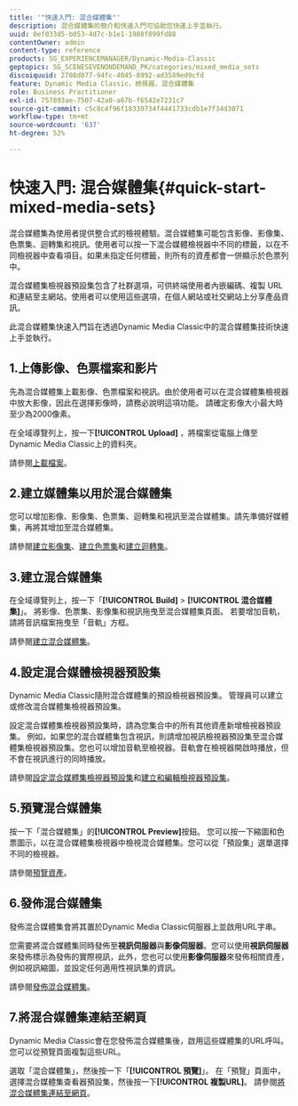 ```yaml
---
title: '"快速入門: 混合媒體集"'
description: 混合媒體集的簡介和快速入門可協助您快速上手並執行。
uuid: 0ef033d5-b053-4d7c-b1e1-1980f899fd88
contentOwner: admin
content-type: reference
products: SG_EXPERIENCEMANAGER/Dynamic-Media-Classic
geptopics: SG_SCENESEVENONDEMAND_PK/categories/mixed_media_sets
discoiquuid: 2708d077-94fc-4045-8992-ad3589ed9cfd
feature: Dynamic Media Classic，檢視器，混合媒體集
role: Business Practitioner
exl-id: 757893ae-7507-42a0-a67b-f6542e7231c7
source-git-commit: c5c8c4f96f18339734f4441733cdb1e7f34d3071
workflow-type: tm+mt
source-wordcount: '637'
ht-degree: 52%

---
```


# 快速入門: 混合媒體集{#quick-start-mixed-media-sets}

 混合媒體集為使用者提供整合式的檢視體驗。混合媒體集可能包含影像、影像集、色票集、迴轉集和視訊。使用者可以按一下混合媒體檢視器中不同的標籤，以在不同檢視器中查看項目。如果未指定任何標籤，則所有的資產都會一併顯示於色票列中。

混合媒體集檢視器預設集包含了社群選項，可供終端使用者內嵌編碼、複製 URL 和連結至主網站。使用者可以使用這些選項，在個人網站或社交網站上分享產品資訊。

此混合媒體集快速入門旨在透過Dynamic Media Classic中的混合媒體集技術快速上手並執行。

## 1.上傳影像、色票檔案和影片

先為混合媒體集上載影像、色票檔案和視訊。由於使用者可以在混合媒體集檢視器中放大影像，因此在選擇影像時，請務必說明這項功能。 請確定影像大小最大時至少為2000像素。

在全域導覽列上，按一下&#x200B;**[!UICONTROL Upload]** ，將檔案從電腦上傳至Dynamic Media Classic上的資料夾。

請參閱[上載檔案](uploading-files.md#uploading-your-files)。

## 2.建立媒體集以用於混合媒體集

您可以增加影像、影像集、色票集、迴轉集和視訊至混合媒體集。請先準備好媒體集，再將其增加至混合媒體集。

請參閱[建立影像集](creating-image-set.md#creating-an-image-set)、[建立色票集](creating-swatch-set.md#creating-a-swatch-set)和[建立迴轉集](creating-spin-set.md#creating-a-spin-set)。

## 3.建立混合媒體集

在全域導覽列上，按一下「**[!UICONTROL Build]** > **[!UICONTROL 混合媒體集]**」。 將影像、色票集、影像集和視訊拖曳至混合媒體集頁面。 若要增加音軌，請將音訊檔案拖曳至「音軌」方框。

請參閱[建立混合媒體集](creating-mixed-media-set.md#creating-a-mixed-media-set)。

## 4.設定混合媒體檢視器預設集

Dynamic Media Classic隨附混合媒體集的預設檢視器預設集。 管理員可以建立或修改混合媒體集檢視器預設集。

設定混合媒體集檢視器預設集時，請為您集合中的所有其他資產新增檢視器預設集。 例如，如果您的混合媒體集包含視訊，則請增加視訊檢視器預設集至混合媒體集檢視器預設集。您也可以增加音軌至檢視器。音軌會在檢視器開啟時播放，但不會在視訊進行的同時播放。

請參閱[設定混合媒體集檢視器預設集](setting-mixed-media-set-viewer.md#setting-up-a-mixed-media-set-viewer-preset)和[建立和編輯檢視器預設集](application-setup.md#adding-and-editing-viewer-presets)。

## 5.預覽混合媒體集

按一下「混合媒體集」的&#x200B;**[!UICONTROL Preview]**&#x200B;按鈕。 您可以按一下縮圖和色票圖示，以在混合媒體集檢視器中檢視混合媒體集。您可以從「預設集」選單選擇不同的檢視器。

請參閱[預覽資產](previewing-asset.md#previewing-an-asset)。

## 6.發佈混合媒體集

發佈混合媒體集會將其置於Dynamic Media Classic伺服器上並啟用URL字串。

您需要將混合媒體集同時發佈至&#x200B;**視訊伺服器**&#x200B;與&#x200B;**影像伺服器**。您可以使用&#x200B;**視訊伺服器**&#x200B;來發佈標示為發佈的實際視訊，此外，您也可以使用&#x200B;**影像伺服器**&#x200B;來發佈相關資產，例如視訊縮圖，並設定任何適用性視訊集的資訊。

請參閱[發佈混合媒體集](publishing-mixed-media-set.md#publishing-a-mixed-media-set)。

## 7.將混合媒體集連結至網頁

Dynamic Media Classic會在您發佈混合媒體集後，啟用這些媒體集的URL呼叫。 您可以從預覽頁面複製這些URL。

選取「混合媒體集」，然後按一下「**[!UICONTROL 預覽]**」。 在「預覽」頁面中，選擇混合媒體集查看器預設集，然後按一下&#x200B;**[!UICONTROL 複製URL]**。 請參閱[將混合媒體集連結至網頁](linking-mixed-media-set-web.md#linking-a-mixed-media-set-to-a-web-page)。
